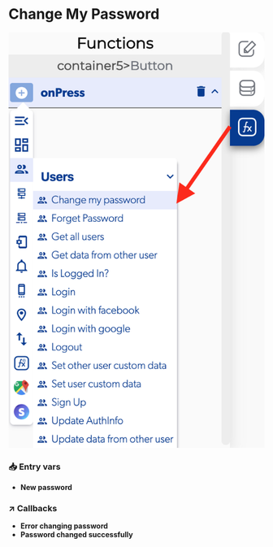 # Change My Password

![](../../../.gitbook/assets/captura-de-pantalla-2020-02-10-a-la-s-10.31.05.png)



### 📥 Entry vars <a id="entry-vars"></a>

* **New password**

### ↗ Callbacks <a id="entry-vars"></a>

* **Error changing password**
* **Password changed successfully**

###  <a id="entry-vars"></a>



